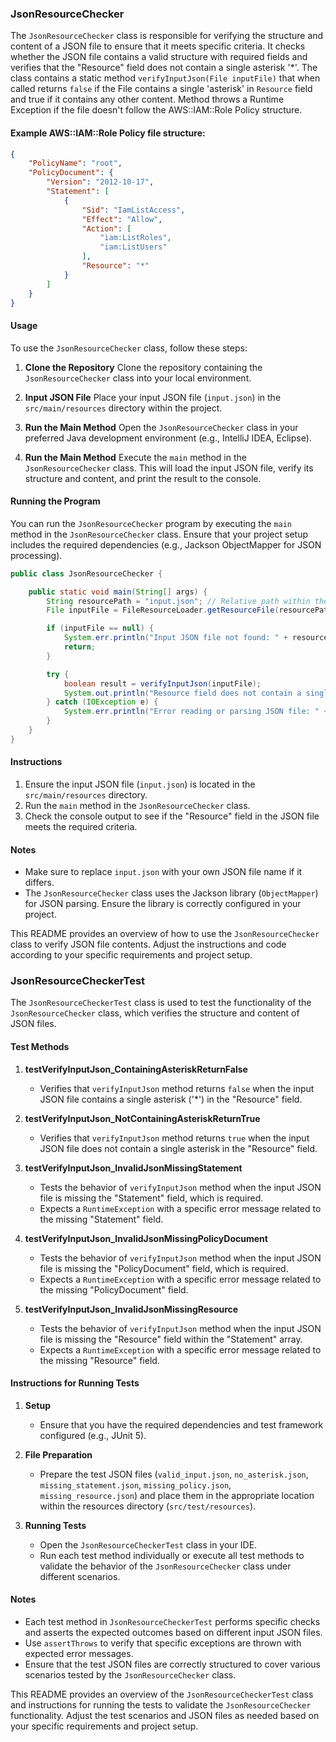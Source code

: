 ### JsonResourceChecker

The `JsonResourceChecker` class is responsible for verifying the structure and content of a JSON file to ensure that it meets specific criteria. It checks whether the JSON file contains a valid structure with required fields and verifies that the "Resource" field does not contain a single asterisk '*'. The class contains a static method `verifyInputJson(File inputFile)` that when called returns `false` if the File contains a single 'asterisk' in `Resource` field and true if it contains any other content. Method throws a Runtime Exception if the file doesn't follow the AWS::IAM::Role Policy structure.

#### Example AWS::IAM::Role Policy file structure:
```json
{
    "PolicyName": "root",
    "PolicyDocument": {
        "Version": "2012-10-17",
        "Statement": [
            {
                "Sid": "IamListAccess",
                "Effect": "Allow",
                "Action": [
                    "iam:ListRoles",
                    "iam:ListUsers"
                ],
                "Resource": "*"
            }
        ]
    }
}
```
#### Usage
To use the `JsonResourceChecker` class, follow these steps:

1. **Clone the Repository**
   Clone the repository containing the `JsonResourceChecker` class into your local environment.

2. **Input JSON File**
   Place your input JSON file (`input.json`) in the `src/main/resources` directory within the project.

3. **Run the Main Method**
   Open the `JsonResourceChecker` class in your preferred Java development environment (e.g., IntelliJ IDEA, Eclipse).

4. **Run the Main Method**
   Execute the `main` method in the `JsonResourceChecker` class. This will load the input JSON file, verify its structure and content, and print the result to the console.

#### Running the Program
You can run the `JsonResourceChecker` program by executing the `main` method in the `JsonResourceChecker` class. Ensure that your project setup includes the required dependencies (e.g., Jackson ObjectMapper for JSON processing).

```java
public class JsonResourceChecker {

    public static void main(String[] args) {
        String resourcePath = "input.json"; // Relative path within the resources directory
        File inputFile = FileResourceLoader.getResourceFile(resourcePath, JsonResourceChecker.class);

        if (inputFile == null) {
            System.err.println("Input JSON file not found: " + resourcePath);
            return;
        }

        try {
            boolean result = verifyInputJson(inputFile);
            System.out.println("Resource field does not contain a single asterisk: " + result);
        } catch (IOException e) {
            System.err.println("Error reading or parsing JSON file: " + e.getMessage());
        }
    }
}
```

#### Instructions
1. Ensure the input JSON file (`input.json`) is located in the `src/main/resources` directory.
2. Run the `main` method in the `JsonResourceChecker` class.
3. Check the console output to see if the "Resource" field in the JSON file meets the required criteria.

#### Notes
- Make sure to replace `input.json` with your own JSON file name if it differs.
- The `JsonResourceChecker` class uses the Jackson library (`ObjectMapper`) for JSON parsing. Ensure the library is correctly configured in your project.

This README provides an overview of how to use the `JsonResourceChecker` class to verify JSON file contents. Adjust the instructions and code according to your specific requirements and project setup.

### JsonResourceCheckerTest

The `JsonResourceCheckerTest` class is used to test the functionality of the `JsonResourceChecker` class, which verifies the structure and content of JSON files.

#### Test Methods

1. **testVerifyInputJson_ContainingAsteriskReturnFalse**
    - Verifies that `verifyInputJson` method returns `false` when the input JSON file contains a single asterisk ('*') in the "Resource" field.

2. **testVerifyInputJson_NotContainingAsteriskReturnTrue**
    - Verifies that `verifyInputJson` method returns `true` when the input JSON file does not contain a single asterisk in the "Resource" field.

3. **testVerifyInputJson_InvalidJsonMissingStatement**
    - Tests the behavior of `verifyInputJson` method when the input JSON file is missing the "Statement" field, which is required.
    - Expects a `RuntimeException` with a specific error message related to the missing "Statement" field.

4. **testVerifyInputJson_InvalidJsonMissingPolicyDocument**
    - Tests the behavior of `verifyInputJson` method when the input JSON file is missing the "PolicyDocument" field, which is required.
    - Expects a `RuntimeException` with a specific error message related to the missing "PolicyDocument" field.

5. **testVerifyInputJson_InvalidJsonMissingResource**
    - Tests the behavior of `verifyInputJson` method when the input JSON file is missing the "Resource" field within the "Statement" array.
    - Expects a `RuntimeException` with a specific error message related to the missing "Resource" field.

#### Instructions for Running Tests

1. **Setup**
    - Ensure that you have the required dependencies and test framework configured (e.g., JUnit 5).

2. **File Preparation**
    - Prepare the test JSON files (`valid_input.json`, `no_asterisk.json`, `missing_statement.json`, `missing_policy.json`, `missing_resource.json`) and place them in the appropriate location within the resources directory (`src/test/resources`).

3. **Running Tests**
    - Open the `JsonResourceCheckerTest` class in your IDE.
    - Run each test method individually or execute all test methods to validate the behavior of the `JsonResourceChecker` class under different scenarios.

#### Notes
- Each test method in `JsonResourceCheckerTest` performs specific checks and asserts the expected outcomes based on different input JSON files.
- Use `assertThrows` to verify that specific exceptions are thrown with expected error messages.
- Ensure that the test JSON files are correctly structured to cover various scenarios tested by the `JsonResourceChecker` class.

This README provides an overview of the `JsonResourceCheckerTest` class and instructions for running the tests to validate the `JsonResourceChecker` functionality. Adjust the test scenarios and JSON files as needed based on your specific requirements and project setup.